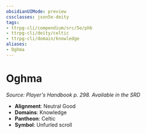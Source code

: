 ```yaml
---
obsidianUIMode: preview
cssclasses: json5e-deity
tags:
- ttrpg-cli/compendium/src/5e/phb
- ttrpg-cli/deity/celtic
- ttrpg-cli/domain/knowledge
aliases: 
- Oghma
---
```

# Oghma
*Source: Player's Handbook p. 298. Available in the <span title='Systems Reference Document (5.1)'>SRD</span>* 

- **Alignment**: Neutral Good
- **Domains**: Knowledge
- **Pantheon**: Celtic
- **Symbol**: Unfurled scroll